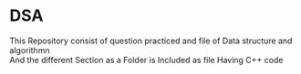 # DSA
This Repository consist of question practiced and file of Data structure and algorithmn
<br>
And the different Section as a Folder is Included as file
Having C++ code